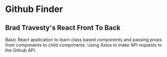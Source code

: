 # Github Finder

## Brad Travesty's React Front To Back

Basic React application to learn class based components and passing props from components to child components. Using Axios to make API requests to the Github API.
